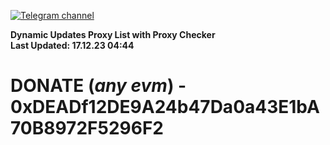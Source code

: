 [![Telegram channel](https://img.shields.io/endpoint?url=https://runkit.io/damiankrawczyk/telegram-badge/branches/master?url=https://t.me/n4z4v0d)](https://t.me/n4z4v0d) 

**Dynamic Updates Proxy List with Proxy Checker**  
**Last Updated: 17.12.23 04:44**

# DONATE (_any evm_) - 0xDEADf12DE9A24b47Da0a43E1bA70B8972F5296F2
